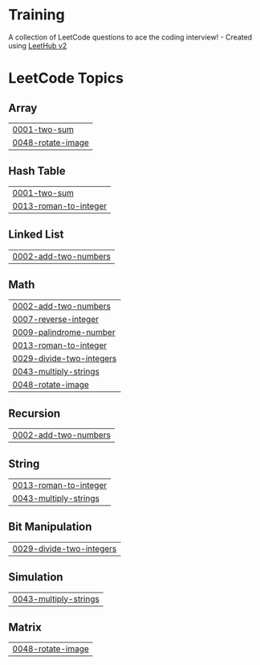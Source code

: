# Training
A collection of LeetCode questions to ace the coding interview! - Created using [LeetHub v2](https://github.com/arunbhardwaj/LeetHub-2.0)

<!---LeetCode Topics Start-->
# LeetCode Topics
## Array
|  |
| ------- |
| [0001-two-sum](https://github.com/SabariKarthik-04/Training/tree/master/0001-two-sum) |
| [0048-rotate-image](https://github.com/SabariKarthik-04/Training/tree/master/0048-rotate-image) |
## Hash Table
|  |
| ------- |
| [0001-two-sum](https://github.com/SabariKarthik-04/Training/tree/master/0001-two-sum) |
| [0013-roman-to-integer](https://github.com/SabariKarthik-04/Training/tree/master/0013-roman-to-integer) |
## Linked List
|  |
| ------- |
| [0002-add-two-numbers](https://github.com/SabariKarthik-04/Training/tree/master/0002-add-two-numbers) |
## Math
|  |
| ------- |
| [0002-add-two-numbers](https://github.com/SabariKarthik-04/Training/tree/master/0002-add-two-numbers) |
| [0007-reverse-integer](https://github.com/SabariKarthik-04/Training/tree/master/0007-reverse-integer) |
| [0009-palindrome-number](https://github.com/SabariKarthik-04/Training/tree/master/0009-palindrome-number) |
| [0013-roman-to-integer](https://github.com/SabariKarthik-04/Training/tree/master/0013-roman-to-integer) |
| [0029-divide-two-integers](https://github.com/SabariKarthik-04/Training/tree/master/0029-divide-two-integers) |
| [0043-multiply-strings](https://github.com/SabariKarthik-04/Training/tree/master/0043-multiply-strings) |
| [0048-rotate-image](https://github.com/SabariKarthik-04/Training/tree/master/0048-rotate-image) |
## Recursion
|  |
| ------- |
| [0002-add-two-numbers](https://github.com/SabariKarthik-04/Training/tree/master/0002-add-two-numbers) |
## String
|  |
| ------- |
| [0013-roman-to-integer](https://github.com/SabariKarthik-04/Training/tree/master/0013-roman-to-integer) |
| [0043-multiply-strings](https://github.com/SabariKarthik-04/Training/tree/master/0043-multiply-strings) |
## Bit Manipulation
|  |
| ------- |
| [0029-divide-two-integers](https://github.com/SabariKarthik-04/Training/tree/master/0029-divide-two-integers) |
## Simulation
|  |
| ------- |
| [0043-multiply-strings](https://github.com/SabariKarthik-04/Training/tree/master/0043-multiply-strings) |
## Matrix
|  |
| ------- |
| [0048-rotate-image](https://github.com/SabariKarthik-04/Training/tree/master/0048-rotate-image) |
<!---LeetCode Topics End-->